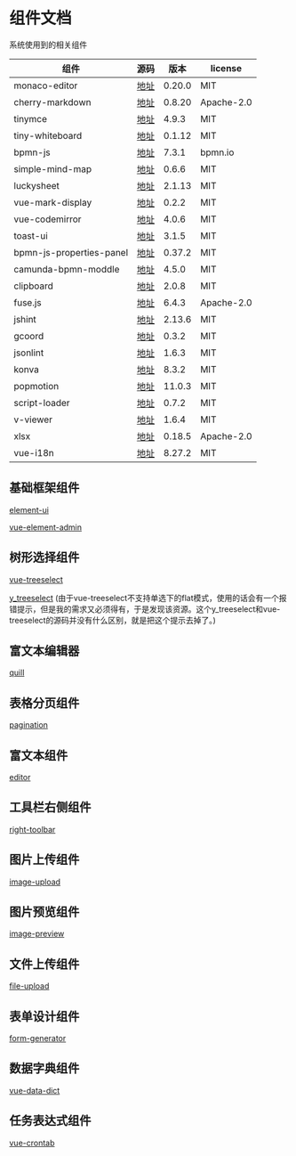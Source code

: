 # 组件文档
系统使用到的相关组件

| 组件 | 源码 | 版本 | license |
| ------ | ------ | ------ | ------ |
| monaco-editor | [地址](https://github.com/microsoft/monaco-editor)  | 0.20.0 | MIT |
| cherry-markdown | [地址](https://github.com/Tencent/cherry-markdown)  | 0.8.20 | Apache-2.0 |
| tinymce | [地址](https://github.com/tinymce/tinymce)  | 4.9.3 | MIT |
| tiny-whiteboard | [地址](https://github.com/wanglin2/tiny_whiteboard)  | 0.1.12 | MIT |
| bpmn-js | [地址](https://github.com/bpmn-io/bpmn-js)  | 7.3.1 | bpmn.io |
| simple-mind-map | [地址](https://github.com/wanglin2/mind-map)  | 0.6.6 | MIT |
| luckysheet | [地址](https://github.com/dream-num/Luckysheet)  | 2.1.13 | MIT |
| vue-mark-display | [地址](https://github.com/jinjiang/vue-mark-display)  | 0.2.2 | MIT |
| vue-codemirror | [地址](https://github.com/surmon-china/vue-codemirror)  | 4.0.6 | MIT |
| toast-ui | [地址](https://github.com/nhn/tui.editor)  | 3.1.5 | MIT |
| bpmn-js-properties-panel | [地址](https://github.com/bpmn-io/bpmn-js-properties-panel)  | 0.37.2 | MIT |
| camunda-bpmn-moddle | [地址](https://github.com/camunda/camunda-bpmn-moddle)  | 4.5.0 | MIT |
| clipboard | [地址](https://github.com/zenorocha/clipboard.js)  | 2.0.8 | MIT |
| fuse.js | [地址](https://github.com/krisk/fuse)  | 6.4.3 | Apache-2.0 |
| jshint | [地址](https://github.com/jshint/jshint)  | 2.13.6 | MIT |
| gcoord | [地址](https://github.com/hujiulong/gcoord)  | 0.3.2 | MIT |
| jsonlint | [地址](https://github.com/zaach/jsonlint)  | 1.6.3 | MIT |
| konva | [地址](https://github.com/konvajs/konva)  | 8.3.2 | MIT |
| popmotion | [地址](https://github.com/popmotion/popmotion)  | 11.0.3 | MIT |
| script-loader | [地址](https://github.com/webpack-contrib/script-loader)  | 0.7.2 | MIT |
| v-viewer | [地址](https://github.com/mirari/v-viewer)  | 1.6.4 | MIT |
| xlsx | [地址](https://github.com/SheetJS/sheetjs)  | 0.18.5 | Apache-2.0 |
| vue-i18n | [地址](https://github.com/intlify/vue-i18n-next)  | 8.27.2 | MIT |

## 基础框架组件
[element-ui](https://github.com/ElemeFE/element)

[vue-element-admin](https://github.com/PanJiaChen/vue-element-admin)

## 树形选择组件
[vue-treeselect](https://github.com/riophae/vue-treeselect)

[y_treeselect](https://www.npmjs.com/package/y_treeselect?activeTab=dependencies) (由于vue-treeselect不支持单选下的flat模式，使用的话会有一个报错提示，但是我的需求又必须得有，于是发现该资源。这个y_treeselect和vue-treeselect的源码并没有什么区别，就是把这个提示去掉了。)

## 富文本编辑器
[quill](https://github.com/quilljs/quill)

## 表格分页组件
[pagination](https://gitee.com/Ning310975876/ruo-yi-vue-docHub/blob/master/ruoyi-ui/src/components/Pagination/index.vue)

## 富文本组件
[editor](https://gitee.com/Ning310975876/ruo-yi-vue-docHub/blob/master/ruoyi-ui/src/components/Editor/index.vue)

## 工具栏右侧组件
[right-toolbar](https://gitee.com/Ning310975876/ruo-yi-vue-docHub/blob/master/ruoyi-ui/src/components/RightToolbar/index.vue)

## 图片上传组件
[image-upload](https://gitee.com/Ning310975876/ruo-yi-vue-docHub/tree/master/ruoyi-ui/src/components/ImageUpload)

## 图片预览组件
[image-preview](https://gitee.com/Ning310975876/ruo-yi-vue-docHub/tree/master/ruoyi-ui/src/components/ImagePreview)

## 文件上传组件
[file-upload](https://gitee.com/Ning310975876/ruo-yi-vue-docHub/tree/master/ruoyi-ui/src/components/FileUpload)

## 表单设计组件
[form-generator](https://github.com/JakHuang/form-generator)

## 数据字典组件
[vue-data-dict](https://github.com/moxun1639/vue-data-dict)

## 任务表达式组件
[vue-crontab](https://github.com/small-stone/vCrontab)
